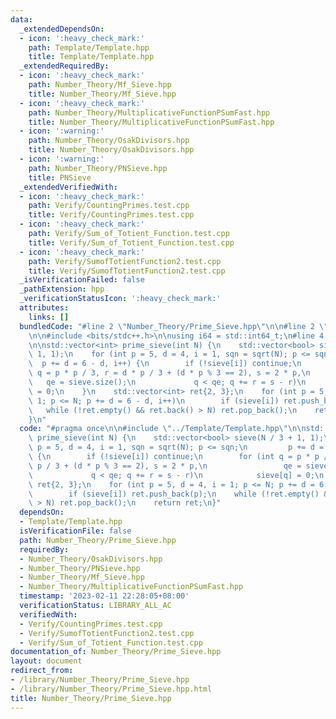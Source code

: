 ```yaml
---
data:
  _extendedDependsOn:
  - icon: ':heavy_check_mark:'
    path: Template/Template.hpp
    title: Template/Template.hpp
  _extendedRequiredBy:
  - icon: ':heavy_check_mark:'
    path: Number_Theory/Mf_Sieve.hpp
    title: Number_Theory/Mf_Sieve.hpp
  - icon: ':heavy_check_mark:'
    path: Number_Theory/MultiplicativeFunctionPSumFast.hpp
    title: Number_Theory/MultiplicativeFunctionPSumFast.hpp
  - icon: ':warning:'
    path: Number_Theory/OsakDivisors.hpp
    title: Number_Theory/OsakDivisors.hpp
  - icon: ':warning:'
    path: Number_Theory/PNSieve.hpp
    title: PNSieve
  _extendedVerifiedWith:
  - icon: ':heavy_check_mark:'
    path: Verify/CountingPrimes.test.cpp
    title: Verify/CountingPrimes.test.cpp
  - icon: ':heavy_check_mark:'
    path: Verify/Sum_of_Totient_Function.test.cpp
    title: Verify/Sum_of_Totient_Function.test.cpp
  - icon: ':heavy_check_mark:'
    path: Verify/SumofTotientFunction2.test.cpp
    title: Verify/SumofTotientFunction2.test.cpp
  _isVerificationFailed: false
  _pathExtension: hpp
  _verificationStatusIcon: ':heavy_check_mark:'
  attributes:
    links: []
  bundledCode: "#line 2 \"Number_Theory/Prime_Sieve.hpp\"\n\n#line 2 \"Template/Template.hpp\"\
    \n\n#include <bits/stdc++.h>\n\nusing i64 = std::int64_t;\n#line 4 \"Number_Theory/Prime_Sieve.hpp\"\
    \n\nstd::vector<int> prime_sieve(int N) {\n    std::vector<bool> sieve(N / 3 +\
    \ 1, 1);\n    for (int p = 5, d = 4, i = 1, sqn = sqrt(N); p <= sqn;\n       \
    \  p += d = 6 - d, i++) {\n        if (!sieve[i]) continue;\n        for (int\
    \ q = p * p / 3, r = d * p / 3 + (d * p % 3 == 2), s = 2 * p,\n              \
    \   qe = sieve.size();\n             q < qe; q += r = s - r)\n            sieve[q]\
    \ = 0;\n    }\n    std::vector<int> ret{2, 3};\n    for (int p = 5, d = 4, i =\
    \ 1; p <= N; p += d = 6 - d, i++)\n        if (sieve[i]) ret.push_back(p);\n \
    \   while (!ret.empty() && ret.back() > N) ret.pop_back();\n    return ret;\n\
    }\n"
  code: "#pragma once\n\n#include \"../Template/Template.hpp\"\n\nstd::vector<int>\
    \ prime_sieve(int N) {\n    std::vector<bool> sieve(N / 3 + 1, 1);\n    for (int\
    \ p = 5, d = 4, i = 1, sqn = sqrt(N); p <= sqn;\n         p += d = 6 - d, i++)\
    \ {\n        if (!sieve[i]) continue;\n        for (int q = p * p / 3, r = d *\
    \ p / 3 + (d * p % 3 == 2), s = 2 * p,\n                 qe = sieve.size();\n\
    \             q < qe; q += r = s - r)\n            sieve[q] = 0;\n    }\n    std::vector<int>\
    \ ret{2, 3};\n    for (int p = 5, d = 4, i = 1; p <= N; p += d = 6 - d, i++)\n\
    \        if (sieve[i]) ret.push_back(p);\n    while (!ret.empty() && ret.back()\
    \ > N) ret.pop_back();\n    return ret;\n}"
  dependsOn:
  - Template/Template.hpp
  isVerificationFile: false
  path: Number_Theory/Prime_Sieve.hpp
  requiredBy:
  - Number_Theory/OsakDivisors.hpp
  - Number_Theory/PNSieve.hpp
  - Number_Theory/Mf_Sieve.hpp
  - Number_Theory/MultiplicativeFunctionPSumFast.hpp
  timestamp: '2023-02-11 22:28:05+08:00'
  verificationStatus: LIBRARY_ALL_AC
  verifiedWith:
  - Verify/CountingPrimes.test.cpp
  - Verify/SumofTotientFunction2.test.cpp
  - Verify/Sum_of_Totient_Function.test.cpp
documentation_of: Number_Theory/Prime_Sieve.hpp
layout: document
redirect_from:
- /library/Number_Theory/Prime_Sieve.hpp
- /library/Number_Theory/Prime_Sieve.hpp.html
title: Number_Theory/Prime_Sieve.hpp
---
```

